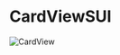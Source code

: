 # CardViewSUI
![CardView](https://user-images.githubusercontent.com/119042870/219298778-086150d7-702a-423f-90a6-9425a2c1eb7d.png)
